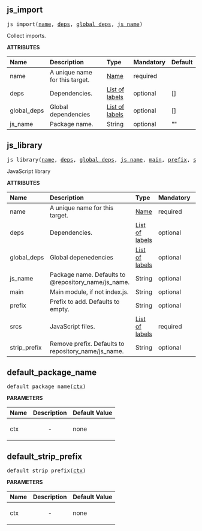 <!-- Generated with Stardoc: http://skydoc.bazel.build -->

<a id="#js_import"></a>

## js_import

<pre>
js_import(<a href="#js_import-name">name</a>, <a href="#js_import-deps">deps</a>, <a href="#js_import-global_deps">global_deps</a>, <a href="#js_import-js_name">js_name</a>)
</pre>

Collect imports.

**ATTRIBUTES**


| Name  | Description | Type | Mandatory | Default |
| :------------- | :------------- | :------------- | :------------- | :------------- |
| <a id="js_import-name"></a>name |  A unique name for this target.   | <a href="https://bazel.build/docs/build-ref.html#name">Name</a> | required |  |
| <a id="js_import-deps"></a>deps |  Dependencies.   | <a href="https://bazel.build/docs/build-ref.html#labels">List of labels</a> | optional | [] |
| <a id="js_import-global_deps"></a>global_deps |  Global dependencies   | <a href="https://bazel.build/docs/build-ref.html#labels">List of labels</a> | optional | [] |
| <a id="js_import-js_name"></a>js_name |  Package name.   | String | optional | "" |


<a id="#js_library"></a>

## js_library

<pre>
js_library(<a href="#js_library-name">name</a>, <a href="#js_library-deps">deps</a>, <a href="#js_library-global_deps">global_deps</a>, <a href="#js_library-js_name">js_name</a>, <a href="#js_library-main">main</a>, <a href="#js_library-prefix">prefix</a>, <a href="#js_library-srcs">srcs</a>, <a href="#js_library-strip_prefix">strip_prefix</a>)
</pre>

JavaScript library

**ATTRIBUTES**


| Name  | Description | Type | Mandatory | Default |
| :------------- | :------------- | :------------- | :------------- | :------------- |
| <a id="js_library-name"></a>name |  A unique name for this target.   | <a href="https://bazel.build/docs/build-ref.html#name">Name</a> | required |  |
| <a id="js_library-deps"></a>deps |  Dependencies.   | <a href="https://bazel.build/docs/build-ref.html#labels">List of labels</a> | optional | [] |
| <a id="js_library-global_deps"></a>global_deps |  Global depenedencies   | <a href="https://bazel.build/docs/build-ref.html#labels">List of labels</a> | optional | [] |
| <a id="js_library-js_name"></a>js_name |  Package name. Defaults to @repository_name/js_name.   | String | optional | "" |
| <a id="js_library-main"></a>main |  Main module, if not index.js.   | String | optional | "" |
| <a id="js_library-prefix"></a>prefix |  Prefix to add. Defaults to empty.   | String | optional | "" |
| <a id="js_library-srcs"></a>srcs |  JavaScript files.   | <a href="https://bazel.build/docs/build-ref.html#labels">List of labels</a> | required |  |
| <a id="js_library-strip_prefix"></a>strip_prefix |  Remove prefix. Defaults to repository_name/js_name.   | String | optional | "" |


<a id="#default_package_name"></a>

## default_package_name

<pre>
default_package_name(<a href="#default_package_name-ctx">ctx</a>)
</pre>



**PARAMETERS**


| Name  | Description | Default Value |
| :------------- | :------------- | :------------- |
| <a id="default_package_name-ctx"></a>ctx |  <p align="center"> - </p>   |  none |


<a id="#default_strip_prefix"></a>

## default_strip_prefix

<pre>
default_strip_prefix(<a href="#default_strip_prefix-ctx">ctx</a>)
</pre>



**PARAMETERS**


| Name  | Description | Default Value |
| :------------- | :------------- | :------------- |
| <a id="default_strip_prefix-ctx"></a>ctx |  <p align="center"> - </p>   |  none |


